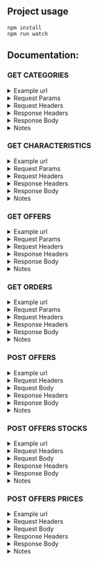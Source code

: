 ## Project usage

`npm install`<br>
`npm run watch`

## Documentation:

### GET CATEGORIES <br>

<details>
  <summary>Example url</summary>

`https://acme.com/categories?page=1&perPage=100`
</details>

<details>
  <summary>Request Params</summary>

[Query] page - number of the page to fetch<br>
[Query] perPage - number of items per page
</details>

<details>
  <summary>Request Headers</summary>

`Content-Type: application/json`<br>
`Accept: application/json`<br>
`Authorization: Basic USERNAME:PASSWORD`<br>
</details>

<details>
  <summary>Response Headers</summary>

`Content-Type: application/json`<br>
</details>

<details>
  <summary>Response Body</summary>

```json
{
  "errors": [],
  "categories": [
    {
      "marketplaceId": "111",
      "name": "Automotive"
    }
  ],
  "pagination": {
    "totalPages": 10,
    "currentPage": 100
  }
}
```

</details>

<details>
  <summary>Notes</summary>

errors - should always return and array of errors (if present)<br>
categories - should always return and array of categories<br>
pagination - should always return totalPages and currentPage properties<br>
</details>

### GET CHARACTERISTICS <br>

<details>
  <summary>Example url</summary>

`https://acme.com/characteristics?categoryId=10`
</details>

<details>
  <summary>Request Params</summary>

[Query] categoryId - category id that characteristics attached<br>
[Query] page - number of the page to fetch<br>
[Query] perPage - number of items per page
</details>

<details>
  <summary>Request Headers</summary>

`Content-Type: application/json`<br>
`Accept: application/json`<br>
`Authorization: Basic USERNAME:PASSWORD`<br>
</details>

<details>
  <summary>Response Headers</summary>

`Content-Type: application/json`<br>
</details>

<details>
  <summary>Response Body</summary>

```json
{
  "errors": [],
  "characteristics": [
    {
      "marketplaceId": "111",
      "name": "Color",
      "isMandatory": false,
      "isRestrictive": true,
      "values": [
        {
          "value": "red",
          "label": "Red"
        }
      ]
    }
  ],
  "pagination": {
    "totalPages": 10,
    "currentPage": 100
  }
}
```

</details>

<details>
  <summary>Notes</summary>

errors - should always return and array of errors (if present)<br>
characteristics - should always return and array of characteristics<br>
pagination - should always return totalPages and currentPage properties<br>
</details>

### GET OFFERS <br>

<details>
  <summary>Example url</summary>

`https://acme.com/offers?page=1&perPage=100`
</details>

<details>
  <summary>Request Params</summary>

[Query] page - number of the page to fetch<br>
[Query] perPage - number of items per page
</details>

<details>
  <summary>Request Headers</summary>

`Content-Type: application/json`<br>
`Accept: application/json`<br>
`Authorization: Basic USER_USERNAME:USER_PASSWORD`<br>
</details>

<details>
  <summary>Response Headers</summary>

`Content-Type: application/json`<br>
</details>

<details>
  <summary>Response Body</summary>

```json
{
  "errors": [],
  "offers": [
    {
      "name": "Offer name",
      "description": "<p>Offer description</p>",
      "categoryId": "3",
      "sku": "offer-sku-1",
      "ean": "2016723983597",
      "images": [
        "https://example.jpg"
      ],
      "brand": "Lee",
      "status": 1,
      "stock": 2,
      "salePrice": 2318.12,
      "fullPrice": 2318.12,
      "characteristics": [
        {
          "id": "1",
          "value": "red"
        },
        {
          "id": "2",
          "value": "SA"
        },
        {
          "id": "3",
          "value": "sasasa"
        }
      ],
      "offerId": "1-2-3"
    }
  ],
  "pagination": {
    "totalPages": 10,
    "currentPage": 100
  }
}
```

</details>

<details>
  <summary>Notes</summary>

errors - should always return and array of errors (if present)<br>
offers - should always return and array of offers<br>
pagination - should always return totalPages and currentPage properties<br>
</details>

### GET ORDERS <br>

<details>
  <summary>Example url</summary>

`https://acme.com/orders?page=1&perPage=100`
</details>

<details>
  <summary>Request Params</summary>

[Query] lastUpdate - last updated of order used as filter<br>
[Query] page - number of the page to fetch<br>
[Query] perPage - number of items per page
</details>

<details>
  <summary>Request Headers</summary>

`Content-Type: application/json`<br>
`Accept: application/json`<br>
`Authorization: Basic USER_USERNAME:USER_PASSWORD`<br>
</details>

<details>
  <summary>Response Headers</summary>

`Content-Type: application/json`<br>
</details>

<details>
  <summary>Response Body</summary>

```json
{
  "errors": [],
  "orders": [
    {
      "orderId": "1-2-3",
      "status": 1,
      "paymentMethod": "1",
      "customer": {
        "isCompany": true,
        "companyIdentifier": "12345",
        "companyName": "Acme",
        "registrationNumber": "12344",
        "phone": "7412332145",
        "name": "John Doe",
        "identificationNumber": "12345",
        "email": "john@doe.com",
        "bank": "12345",
        "iban": "12345",
        "fax": "12345"
      },
      "billingAddress": {
        "name": "John Doe",
        "phone": "7412332145",
        "country": "RO",
        "region": "Ilfov",
        "city": "Bucuresti",
        "street": "str. Unirii 1",
        "postalCode": "10001"
      },
      "shippingAddress": {
        "name": "John Doe",
        "phone": "7412332145",
        "country": "RO",
        "region": "Ilfov",
        "city": "Bucuresti",
        "street": "str. Unirii 1",
        "postalCode": "10001"
      },
      "vouchers": [
        {
          "name": "Global discount",
          "price": 119,
          "priceWithTax": 100,
          "tax": 19
        }
      ],
      "products": [
        {
          "name": "Product Name",
          "price": 100,
          "quantity": 3,
          "tax": 19,
          "offerId": "1-2-3"
        }
      ]
    }
  ],
  "pagination": {
    "totalPages": 10,
    "currentPage": 100
  }
}
```

</details>

<details>
  <summary>Notes</summary>

errors - should always return and array of errors (if present)<br>
orders - should always return and array of offers<br>
pagination - should always return totalPages and currentPage properties<br>
</details>

### POST OFFERS <br>

<details>
  <summary>Example url</summary>

`https://acme.com/offers`
</details>

<details>
  <summary>Request Headers</summary>

`Content-Type: application/json`<br>
`Accept: application/json`<br>
`Authorization: Basic USER_USERNAME:USER_PASSWORD`<br>
</details>

<details>
  <summary>Request Body</summary>

```json
[
  {
    "name": "Offer name",
    "description": "<p>Offer description</p>",
    "categoryId": "3",
    "sku": "offer-sku-1",
    "ean": "2016723983597",
    "images": [
      "https://example.jpg"
    ],
    "brand": "Lee",
    "status": 1,
    "stock": 2,
    "salePrice": 2318.12,
    "fullPrice": 2318.12,
    "characteristics": [
      {
        "id": "1",
        "value": "red"
      },
      {
        "id": "2",
        "value": "SA"
      },
      {
        "id": "3",
        "value": "sasasa"
      }
    ],
    "offerId": "1-2-3"
  }
]
```

</details>

<details>
  <summary>Response Headers</summary>

`Content-Type: application/json`<br>
</details>

<details>
  <summary>Response Body</summary>

```json
{
  "errors": [],
  "offers": [
    {
      "name": "Offer name",
      "description": "<p>Offer description</p>",
      "categoryId": "3",
      "sku": "offer-sku-1",
      "ean": "2016723983597",
      "images": [
        "https://example.jpg"
      ],
      "brand": "Lee",
      "status": 1,
      "stock": 2,
      "salePrice": 2318.12,
      "fullPrice": 2318.12,
      "characteristics": [
        {
          "id": "1",
          "value": "red"
        },
        {
          "id": "2",
          "value": "SA"
        },
        {
          "id": "3",
          "value": "sasasa"
        }
      ],
      "offerId": "1-2-3"
    }
  ]
}
```

</details>

<details>
  <summary>Notes</summary>

errors - should always return and array of errors (if present)<br>
offers - should always return and array of offers<br>
pagination - should always return totalPages and currentPage properties<br>
</details>

### POST OFFERS STOCKS <br>

<details>
  <summary>Example url</summary>

`https://acme.com/offers/stocks`
</details>

<details>
  <summary>Request Headers</summary>

`Content-Type: application/json`<br>
`Accept: application/json`<br>
`Authorization: Basic USER_USERNAME:USER_PASSWORD`<br>
</details>

<details>
  <summary>Request Body</summary>

```json
[
  {
    "offerId": "1-2-3",
    "stock": 10
  }
]
```

</details>

<details>
  <summary>Response Headers</summary>

`Content-Type: application/json`<br>
</details>

<details>
  <summary>Response Body</summary>

```json
{
  "errors": [],
  "offers": []
}
```

</details>

<details>
  <summary>Notes</summary>

errors - should always return and array of errors (if present)<br>
offers - should always return and array of offers<br>
pagination - should always return totalPages and currentPage properties<br>
</details>

### POST OFFERS PRICES <br>

<details>
  <summary>Example url</summary>

`https://acme.com/offers/prices`
</details>

<details>
  <summary>Request Headers</summary>

`Content-Type: application/json`<br>
`Accept: application/json`<br>
`Authorization: Basic USER_USERNAME:USER_PASSWORD`<br>
</details>

<details>
  <summary>Request Body</summary>

```json
[
  {
    "offerId": "1-2-3",
    "salePrice": 10,
    "fullPrice": 10
  }
]
```

</details>

<details>
  <summary>Response Headers</summary>

`Content-Type: application/json`<br>
</details>

<details>
  <summary>Response Body</summary>

```json
{
  "errors": [],
  "offers": []
}
```

</details>

<details>
  <summary>Notes</summary>

errors - should always return and array of errors (if present)<br>
offers - should always return and array of offers<br>
pagination - should always return totalPages and currentPage properties<br>
</details>